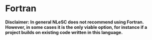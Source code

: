 # Fortran

**Disclaimer: In general NLeSC does not recommend using Fortran. However, in some cases it is the only viable option, for instance if a project builds on existing code written in this language.**
